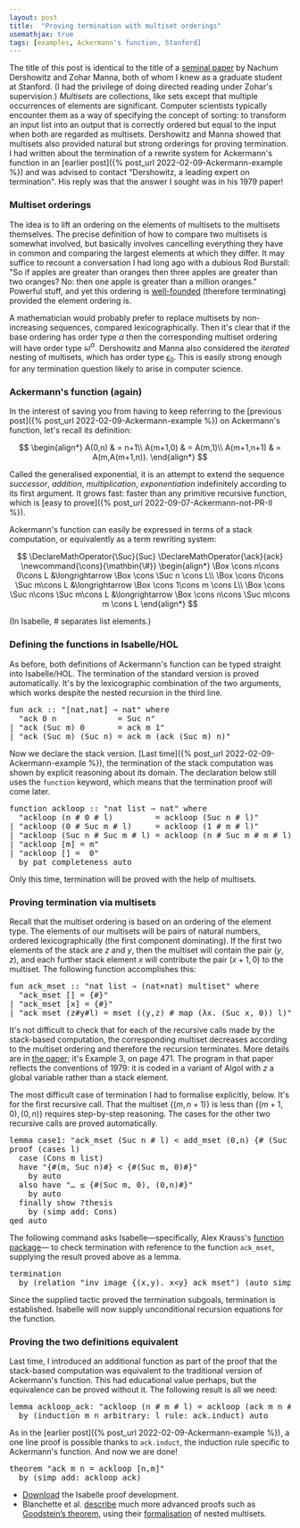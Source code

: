 ```yaml
---
layout: post
title:  "Proving termination with multiset orderings"
usemathjax: true
tags: [examples, Ackermann's function, Stanford]
---
```


The title of this post is identical to the title of a [seminal paper](https://doi.org/10.1145/359138.359142)
by Nachum Dershowitz and Zohar Manna, both of whom I knew as a graduate student at Stanford.
(I had the privilege of doing directed reading under Zohar's supervision.)
*Multisets* are collections, like sets except that
multiple occurrences of elements are significant.
Computer scientists typically encounter them as a way of specifying
the concept of sorting: to transform an input list into an output
that is correctly ordered but equal to the input when both are regarded as multisets.
Dershowitz and Manna showed that multisets also provided
natural but strong orderings for proving termination.
I had written about the termination of a rewrite system for Ackermann's function
in an [earlier post]({% post_url 2022-02-09-Ackermann-example %})
and was advised to contact "Dershowitz, a leading
expert on termination".
His reply was that the answer I sought was in his 1979 paper!

### Multiset orderings

The idea is to lift an ordering on the elements of multisets to the multisets themselves.
The precise definition of how to compare two multisets is somewhat involved,
but basically involves cancelling everything they have in common and comparing
the largest elements at which they differ.
It may suffice to recount a conversation I had long ago with a dubious
Rod Burstall: "So if apples are greater than oranges then three apples are greater than two oranges? No: then one apple is greater than a million oranges."
Powerful stuff, and yet this ordering is [well-founded](https://en.wikipedia.org/wiki/Well-founded_relation) (therefore terminating)
provided the element ordering is.

A mathematician would probably prefer to replace multisets by non-increasing sequences, compared lexicographically.
Then it's clear that if the base ordering
has order type $\alpha$ then the corresponding multiset ordering
will have order type $\omega^\alpha$.
Dershowitz and Manna also considered the *iterated* nesting of multisets,
which has order type [$\epsilon_0$](https://en.wikipedia.org/wiki/Epsilon_number).
This is easily strong enough for any termination question likely to arise in computer science.

### Ackermann's function (again)

In the interest of saving you from having to keep referring
to the [previous post]({% post_url 2022-02-09-Ackermann-example %})
on Ackermann's function, let's recall its definition:

$$
\begin{align*}
	A(0,n) & = n+1\\
	A(m+1,0) & = A(m,1)\\
	A(m+1,n+1) & = A(m,A(m+1,n)).
\end{align*}
$$

Called the generalised exponential, it is an attempt to extend the sequence
*successor*, *addition*, *multiplication*, *exponentiation* indefinitely according to its first argument.
It grows fast: faster than any primitive recursive function, which is
[easy to prove]({% post_url 2022-09-07-Ackermann-not-PR-II %}).

Ackermann's function can easily be expressed in terms of a stack computation, or equivalently as a term rewriting system:

$$
\DeclareMathOperator{\Suc}{Suc}
\DeclareMathOperator{\ack}{ack}
\newcommand{\cons}{\mathbin{\#}}
\begin{align*}
	\Box \cons n\cons 0\cons L &\longrightarrow \Box \cons \Suc n \cons  L\\
	\Box \cons 0\cons \Suc m\cons L &\longrightarrow \Box \cons 1\cons  m \cons L\\
	\Box \cons \Suc n\cons \Suc m\cons L &\longrightarrow \Box \cons n\cons \Suc m\cons  m \cons L
\end{align*}
$$

(In Isabelle, # separates list elements.)


### Defining the functions in Isabelle/HOL

As before, both definitions of Ackermann's function can be typed straight into Isabelle/HOL.
The termination of the standard version is proved automatically.
It's by the lexicographic combination of the two arguments, which works despite the nested recursion in the third line.

<pre class="source">
<span class="keyword1"><span class="command">fun</span> <span class="entity">ack</span></span><span> </span><span class="main">::</span><span> </span><span class="quoted quoted"><span>"</span><span class="main">[</span>nat<span class="main">,</span>nat<span class="main">]</span><span> </span><span class="main">⇒</span><span> </span>nat<span>"</span></span><span> </span><span class="keyword2 keyword">where</span><span>
  </span><span class="quoted quoted"><span>"</span><span class="free">ack</span><span> </span><span class="main">0</span><span> </span><span class="free bound entity">n</span><span>             </span><span class="main">=</span><span> </span>Suc<span> </span><span class="free bound entity">n</span><span>"</span></span><span>
</span><span class="main">|</span><span> </span><span class="quoted quoted"><span>"</span><span class="free">ack</span><span> </span><span class="main">(</span>Suc<span> </span><span class="free bound entity">m</span><span class="main">)</span><span> </span><span class="main">0</span><span>       </span><span class="main">=</span><span> </span><span class="free">ack</span><span> </span><span class="free bound entity">m</span><span> </span><span class="main">1</span><span>"</span></span><span>
</span><span class="main">|</span><span> </span><span class="quoted quoted"><span>"</span><span class="free">ack</span><span> </span><span class="main">(</span>Suc<span> </span><span class="free bound entity">m</span><span class="main">)</span><span> </span><span class="main">(</span>Suc<span> </span><span class="free bound entity">n</span><span class="main">)</span><span> </span><span class="main">=</span><span> </span><span class="free">ack</span><span> </span><span class="free bound entity">m</span><span> </span><span class="main">(</span><span class="free">ack</span><span> </span><span class="main">(</span>Suc<span> </span><span class="free bound entity">m</span><span class="main">)</span><span> </span><span class="free bound entity">n</span><span class="main">)</span><span>"</span></span>
</pre>

Now we declare the stack version.
[Last time]({% post_url 2022-02-09-Ackermann-example %}),
the termination of the stack computation was shown by explicit reasoning
about its domain. The declaration below still uses the `function` keyword,
which means that the termination proof will come later.

<pre class="source">
<span class="keyword1 command">function</span><span> </span><span class="entity">ackloop</span><span> </span><span class="main">::</span><span> </span><span class="quoted quoted"><span>"</span>nat<span> </span>list<span> </span><span class="main">⇒</span><span> </span>nat<span>"</span></span><span> </span><span class="keyword2 keyword">where</span><span>
  </span><span class="quoted quoted"><span>"</span><span class="free">ackloop</span><span> </span><span class="main">(</span><span class="free bound entity">n</span><span> </span><span class="main">#</span><span> </span><span class="main">0</span><span> </span><span class="main">#</span><span> </span><span class="free bound entity">l</span><span class="main">)</span><span>         </span><span class="main">=</span><span> </span><span class="free">ackloop</span><span> </span><span class="main">(</span>Suc<span> </span><span class="free bound entity">n</span><span> </span><span class="main">#</span><span> </span><span class="free bound entity">l</span><span class="main">)</span><span>"</span></span><span>
</span><span class="main">|</span><span> </span><span class="quoted quoted"><span>"</span><span class="free">ackloop</span><span> </span><span class="main">(</span><span class="main">0</span><span> </span><span class="main">#</span><span> </span>Suc<span> </span><span class="free bound entity">m</span><span> </span><span class="main">#</span><span> </span><span class="free bound entity">l</span><span class="main">)</span><span>     </span><span class="main">=</span><span> </span><span class="free">ackloop</span><span> </span><span class="main">(</span><span class="main">1</span><span> </span><span class="main">#</span><span> </span><span class="free bound entity">m</span><span> </span><span class="main">#</span><span> </span><span class="free bound entity">l</span><span class="main">)</span><span>"</span></span><span>
</span><span class="main">|</span><span> </span><span class="quoted quoted"><span>"</span><span class="free">ackloop</span><span> </span><span class="main">(</span>Suc<span> </span><span class="free bound entity">n</span><span> </span><span class="main">#</span><span> </span>Suc<span> </span><span class="free bound entity">m</span><span> </span><span class="main">#</span><span> </span><span class="free bound entity">l</span><span class="main">)</span><span> </span><span class="main">=</span><span> </span><span class="free">ackloop</span><span> </span><span class="main">(</span><span class="free bound entity">n</span><span> </span><span class="main">#</span><span> </span>Suc<span> </span><span class="free bound entity">m</span><span> </span><span class="main">#</span><span> </span><span class="free bound entity">m</span><span> </span><span class="main">#</span><span> </span><span class="free bound entity">l</span><span class="main">)</span><span>"</span></span><span>
</span><span class="main">|</span><span> </span><span class="quoted quoted"><span>"</span><span class="free">ackloop</span><span> </span><span class="main">[</span><span class="free bound entity">m</span><span class="main">]</span><span> </span><span class="main">=</span><span> </span><span class="free bound entity">m</span><span>"</span></span><span>
</span><span class="main">|</span><span> </span><span class="quoted quoted"><span>"</span><span class="free">ackloop</span><span> </span><span class="main">[]</span><span> </span><span class="main">=</span><span>  </span><span class="main">0</span><span>"</span></span><span>
  </span><span class="keyword1 command">by</span><span> </span><span class="operator">pat_completeness</span><span> </span><span class="operator">auto</span>
</pre>

Only this time, termination will be proved with the help of multisets.

### Proving termination via multisets

Recall that the multiset ordering is based on an ordering of the element type.
The elements of our multisets will be pairs of natural numbers,
ordered lexicographically (the first component dominating).
If the first two elements of the stack are $z$ and $y$, then
the multiset will contain the pair $(y,z)$, and each further stack element $x$
will contribute the pair $(x+1,0)$ to the multiset.
The following function accomplishes this:

<pre class="source">
<span class="keyword1 command">fun</span> <span class="entity">ack_mset</span> <span class="main">::</span> <span class="quoted"><span class="quoted"><span>"</span>nat</span> list</span> <span class="main">⇒</span> <span class="main">(</span>nat<span class="main">×</span>nat<span class="main">)</span> multiset<span>"</span> <span class="keyword2 keyword">where</span><span>
  </span><span class="quoted"><span class="quoted"><span>"</span><span class="free">ack_mset</span> <span class="main">[]</span></span> <span class="main">=</span></span> <span class="main">{#}</span><span>"</span><span>
</span><span class="main">|</span> <span class="quoted"><span class="quoted"><span>"</span><span class="free">ack_mset</span> <span class="main">[</span><span class="free bound entity">x</span><span class="main">]</span> <span class="main">=</span></span> <span class="main">{#}</span></span><span>"</span><span>
</span><span class="main">|</span> <span class="quoted"><span class="quoted"><span>"</span><span class="free">ack_mset</span> <span class="main">(</span><span class="free bound entity">z</span><span class="main">#</span></span><span class="free bound entity">y</span><span class="main">#</span></span><span class="free bound entity">l</span><span class="main">)</span> <span class="main">=</span> mset <span class="main">(</span><span class="main">(</span><span class="free bound entity">y</span><span class="main">,</span><span class="free bound entity">z</span><span class="main">)</span> <span class="main">#</span> map <span class="main">(</span><span class="main">λ</span><span class="bound">x</span><span class="main">.</span> <span class="main">(</span>Suc <span class="bound">x</span><span class="main">,</span> <span class="main">0</span><span class="main">)</span><span class="main">)</span> <span class="free bound entity">l</span><span class="main">)</span><span>"</span>
</pre>

It's not difficult to check that for each of the recursive calls made by
the stack-based computation, the corresponding multiset decreases
according to the multiset ordering and therefore the recursion terminates.
More details are in [the paper](https://doi.org/10.1145/359138.359142);
it's Example 3, on page 471.
The program in that paper reflects the conventions of 1979:
it is coded in a variant of Algol
with $z$ a global variable rather than a stack element.

The most difficult case of termination I had to formalise explicitly, below.
It's for the first recursive call.
That the multiset $\{(m,n+1)\}$ is less than $\{(m+1,0),(0,n)\}$
requires step-by-step reasoning. The cases for the other two recursive calls
are proved automatically.

<pre class="source">
<span class="keyword1 command">lemma</span> case1<span class="main">:</span> <span class="quoted"><span class="quoted"><span>"</span>ack_mset</span> <span class="main">(</span>Suc</span> <span class="free">n</span> <span class="main">#</span> <span class="free">l</span><span class="main">)</span> <span class="main">&lt;</span> add_mset <span class="main">(</span><span class="main">0</span><span class="main">,</span><span class="free">n</span><span class="main">)</span> <span class="main">{#</span> <span class="main">(</span>Suc <span class="bound">x</span><span class="main">,</span> <span class="main">0</span><span class="main">)</span><span class="main">.</span> <span class="bound">x</span> <span class="main">∈#</span> mset <span class="free">l</span> <span class="main">#}</span><span>"</span><span>
</span><span class="keyword1 command">proof</span> <span class="main">(</span><span class="operator">cases</span> <span class="quoted free">l</span><span class="main">)</span><span>
  </span><span class="keyword3 command">case</span> <span class="main">(</span>Cons <span class="skolem">m</span> <span class="skolem">list</span><span class="main">)</span><span>
  </span><span class="keyword1 command">have</span> <span class="quoted"><span class="quoted"><span>"</span><span class="main">{#</span><span class="main">(</span><span class="skolem">m</span><span class="main">,</span> Suc</span> <span class="free">n</span><span class="main">)</span><span class="main">#}</span> <span class="main">&lt;</span></span> <span class="main">{#</span><span class="main">(</span>Suc <span class="skolem">m</span><span class="main">,</span> <span class="main">0</span><span class="main">)</span><span class="main">#}</span><span>"</span><span>
    </span><span class="keyword1 command">by</span> <span class="operator">auto</span><span>
  </span><span class="keyword1 command">also</span> <span class="keyword1 command">have</span> <span class="quoted"><span class="quoted"><span>"</span><span class="main">…</span> <span class="main">≤</span></span> <span class="main">{#</span><span class="main">(</span>Suc</span> <span class="skolem">m</span><span class="main">,</span> <span class="main">0</span><span class="main">)</span><span class="main">,</span> <span class="main">(</span><span class="main">0</span><span class="main">,</span><span class="free">n</span><span class="main">)</span><span class="main">#}</span><span>"</span><span>
    </span><span class="keyword1 command">by</span> <span class="operator">auto</span><span>
  </span><span class="keyword1 command">finally</span> <span class="keyword3 command">show</span> <span class="var quoted var">?thesis</span><span>
    </span><span class="keyword1 command">by</span> <span class="main">(</span><span class="operator">simp</span> <span class="quasi_keyword">add</span><span class="main main">:</span> Cons<span class="main">)</span><span>
</span><span class="keyword1 command">qed</span> <span class="operator">auto</span>
</pre>

The following command asks Isabelle—specifically, Alex Krauss's [function package](https://isabelle.in.tum.de/dist/Isabelle/doc/functions.pdf)— to check termination
with reference to the function `ack_mset`,
supplying the result proved above as a lemma.

<pre class="source">
<span class="keyword1 command">termination</span><span>
  </span><span class="keyword1 command">by</span> <span class="main">(</span><span class="operator">relation</span> <span class="quoted"><span class="quoted"><span>"</span>inv_image</span> <span class="main">{</span><span class="main">(</span><span class="bound">x</span><span class="main">,</span><span class="bound">y</span><span class="main">)</span><span class="main">.</span> <span class="bound">x</span><span class="main">&lt;</span></span><span class="bound">y</span><span class="main">}</span> ack_mset<span>"</span><span class="main">)</span> <span class="main">(</span><span class="operator">auto</span> <span class="quasi_keyword">simp</span><span class="main main">:</span> wf case1<span class="main">)</span>
</pre>

Since the supplied tactic proved the termination subgoals, termination is established.
Isabelle will now supply unconditional recursion equations for the function.

### Proving the two definitions equivalent

Last time, I introduced an additional function as part of the proof
that the stack-based computation was equivalent to the traditional version of
Ackermann's function. This had educational value perhaps,
but the equivalence can be proved without it.
The following result is all we need:

<pre class="source">
<span class="keyword1 command">lemma</span> ackloop_ack<span class="main">:</span> <span class="quoted"><span class="quoted"><span>"</span>ackloop</span> <span class="main">(</span><span class="free">n</span> <span class="main">#</span></span> <span class="free">m</span> <span class="main">#</span> <span class="free">l</span><span class="main">)</span> <span class="main">=</span> ackloop <span class="main">(</span>ack <span class="free">m</span> <span class="free">n</span> <span class="main">#</span> <span class="free">l</span><span class="main">)</span><span>"</span><span>
  </span><span class="keyword1 command">by</span> <span class="main">(</span><span class="operator">induction</span> <span class="quoted free">m</span> <span class="quoted free">n</span> <span class="quasi_keyword">arbitrary</span><span class="main main">:</span> <span class="quoted free">l</span> <span class="quasi_keyword">rule</span><span class="main main">:</span> ack.induct<span class="main">)</span> <span class="operator">auto</span>
</pre>

As in the [earlier post]({% post_url 2022-02-09-Ackermann-example %}),
a one line proof is possible thanks to `ack.induct`, the induction rule
specific to Ackermann's function.
And now we are done!

<pre class="source">
<span class="keyword1 command">theorem</span> <span class="quoted"><span class="quoted"><span>"</span>ack</span> <span class="free">m</span> <span class="free">n</span> <span class="main">=</span></span> ackloop <span class="main">[</span><span class="free">n</span><span class="main">,</span><span class="free">m</span><span class="main">]</span><span>"</span><span>
  </span><span class="keyword1 command">by</span> <span class="main">(</span><span class="operator">simp</span> <span class="quasi_keyword">add</span><span class="main main">:</span> ackloop_ack<span class="main">)</span>
</pre>

* [Download](/Isabelle-Examples/AckermannM.thy) the Isabelle proof development.
* Blanchette et al. [describe](https://drops.dagstuhl.de/opus/volltexte/2017/7715/) much more advanced proofs such as [Goodstein’s theorem](https://en.wikipedia.org/wiki/Goodstein%27s_theorem), 
using their [formalisation](https://www.isa-afp.org/entries/Nested_Multisets_Ordinals.html) of nested multisets.
